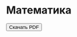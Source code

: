 # Математика
<a href="https://github.com/Iwon720/matematyka/blob/main/matematyka.pdf">
  <button>Скачать PDF</button>
</a>

